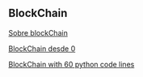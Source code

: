 ## BlockChain

[Sobre blockChain](https://retina.elpais.com/retina/2021/01/20/tendencias/1611142782_910375.amp.html)

[BlockChain desde 0](https://recursospython.com/guias-y-manuales/aplicacion-blockchain-desde-cero/)

[BlockChain with 60 python code lines](https://medium.com/coinmonks/python-tutorial-build-a-blockchain-713c706f6531)